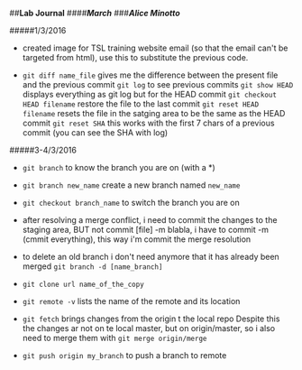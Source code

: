 ##**Lab Journal**
####**_March_**
###**_Alice Minotto_**

#####1/3/2016

* created image for TSL training website email (so that the email can't be targeted from html), use this to substitute the previous code.

* ```git diff name_file``` gives me the difference between the present file and the previous commit
  ```git log``` to see previous commits
  ```git show HEAD``` displays everything as git log but for the HEAD commit
  ```git checkout HEAD filename``` restore the file to the last commit
  ```git reset HEAD filename``` resets the file in the satging area to be the same as the HEAD commit
  ```git reset SHA``` this works with the first 7 chars of a previous commit (you can see the SHA with log)

#####3-4/3/2016

* ```git branch``` to know the branch you are on (with a *)
* ```git branch new_name``` create a new branch named ```new_name```
* ```git checkout branch_name``` to switch the branch you are on
* after resolving a merge conflict, i need to commit the changes to the staging area, BUT not commit [file] -m blabla, i have to commit -m (cmmit everything), this way i'm commit the merge resolution
* to delete an old branch i don't need anymore that it has already been merged ```git branch -d [name_branch]```

* ```git clone url name_of_the_copy```
* ```git remote -v``` lists the name of the remote and its location
* ```git fetch``` brings changes from the origin t the local repo
  Despite this the changes ar not on te local master, but on origin/master, so i also need to merge them with ```git merge origin/merge```
* ```git push origin my_branch``` to push a branch to remote
